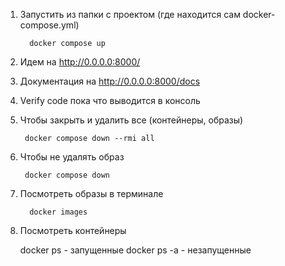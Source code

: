 1. Запустить из папки с проектом (где находится сам docker-compose.yml)
         
         docker compose up

2. Идем на http://0.0.0.0:8000/


3. Документация на http://0.0.0.0:8000/docs


4. Verify code пока что выводится в консоль


5. Чтобы закрыть и удалить все (контейнеры, образы)
    
        docker compose down --rmi all

6. Чтобы не удалять образ

        docker compose down

7. Посмотреть образы в терминале 

         docker images

8. Посмотреть контейнеры


      docker ps - запущенные
      docker ps -a - незапущенные
